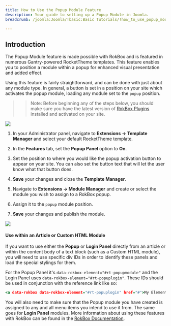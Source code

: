 ```yaml
---
title: How to Use the Popup Module Feature
description: Your guide to setting up a Popup Module in Joomla.
breadcrumb: /joomla:Joomla/!basic:Basic Tutorials/!how_to_use_popup_module.md:How to Use the Popup Module Feature

---
```


Introduction
-----

The Popup Module feature is made possible with RokBox and is featured in numerous Gantry-powered RocketTheme templates. This feature enables you to position a module within a popup for enhanced visual presentation and added effect.

Using this feature is fairly straightforward, and can be done with just about any module type. In general, a button is set in a position on your site which activates the popup module, loading any module set to the `popup` position.

>> Note: Before beginning any of the steps below, you should make sure you have the latest version of [RokBox Plugins][rokbox] installed and activated on your site.

![][popup1]

1. In your Administrator panel, navigate to **Extensions → Template Manager** and select your default RocketTheme template.

2. In the **Features** tab, set the **Popup Panel** option to **On**.

3. Set the position to where you would like the popup activation button to appear on your site. You can also set the button text that will let the user know what that button does.

4. **Save** your changes and close the **Template Manager**.

5. Navigate to **Extensions → Module Manager** and create or select the module you wish to assign to a RokBox popup.

6. Assign it to the `popup` module position.

7. **Save** your changes and publish the module.

![][popup2]

#### Use within an Article or Custom HTML Module

If you want to use either the **Popup** or **Login Panel** directly from an article or within the content body of a text block (such as a Custom HTML module), you will need to use specific div IDs in order to identify these panels and load the special stylings for them.

For the Popup Panel it's `data-rokbox-element="#rt-popupmodule"` and the Login Panel uses `data-rokbox-element="#rt-popuplogin"`. These IDs should be used in conjunction with the reference link like so:

~~~ .html
<a data-rokbox data-rokbox-element="#rt-popuplogin" href="#">My Element</a>
~~~

You will also need to make sure that the Popup module you have created is assigned to any and all menu items you intend to use it from. The same goes for **Login Panel** modules. More information about using these features with RokBox can be found in the [RokBox Documentation][rokbox].

[popup1]: assets/popup_1.jpeg
[popup2]: assets/popup_2.jpeg
[rokbox]: http://www.rockettheme.com/joomla/extensions/rokbox
